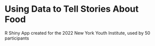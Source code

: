 # Using Data to Tell Stories About Food 
R Shiny App created for the 2022 New York Youth Institute, used by 50 participants 
